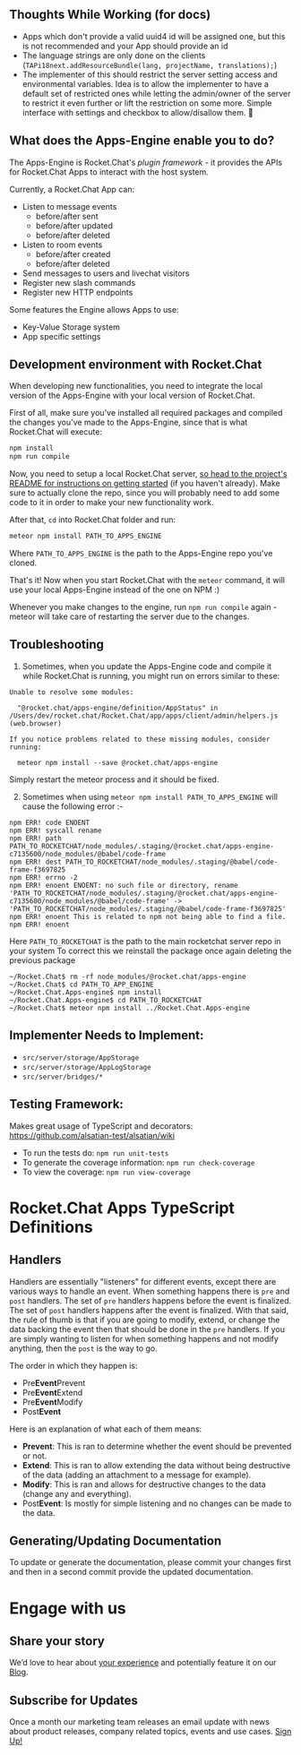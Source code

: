 ## Thoughts While Working (for docs)
- Apps which don't provide a valid uuid4 id will be assigned one, but this is not recommended and your App should provide an id
- The language strings are only done on the clients (`TAPi18next.addResourceBundle(lang, projectName, translations);`)
- The implementer of this should restrict the server setting access and environmental variables. Idea is to allow the implementer to have a default set of restricted ones while letting the admin/owner of the server to restrict it even further or lift the restriction on some more. Simple interface with settings and checkbox to allow/disallow them.  :thinking:

## What does the Apps-Engine enable you to do?
The Apps-Engine is Rocket.Chat's _plugin framework_ - it provides the APIs for Rocket.Chat Apps to interact with the host system.

Currently, a Rocket.Chat App can:
- Listen to message events
  - before/after sent
  - before/after updated
  - before/after deleted
- Listen to room events
  - before/after created
  - before/after deleted
- Send messages to users and livechat visitors
- Register new slash commands
- Register new HTTP endpoints

Some features the Engine allows Apps to use:
- Key-Value Storage system
- App specific settings

## Development environment with Rocket.Chat
When developing new functionalities, you need to integrate the local version of the Apps-Engine with your local version of Rocket.Chat.

First of all, make sure you've installed all required packages and compiled the changes you've made to the Apps-Engine, since that is what Rocket.Chat will execute:
```sh
npm install
npm run compile
```

Now, you need to setup a local Rocket.Chat server, [so head to the project's README for instructions on getting started](https://github.com/RocketChat/Rocket.Chat#development) (if you haven't already). Make sure to actually clone the repo, since you will probably need to add some code to it in order to make your new functionality work.

After that, `cd` into Rocket.Chat folder and run:
```sh
meteor npm install PATH_TO_APPS_ENGINE
```

Where `PATH_TO_APPS_ENGINE` is the path to the Apps-Engine repo you've cloned.

That's it! Now when you start Rocket.Chat with the `meteor` command, it will use your local Apps-Engine instead of the one on NPM :)

Whenever you make changes to the engine, run `npm run compile` again - meteor will take care of restarting the server due to the changes.

## Troubleshooting
1. Sometimes, when you update the Apps-Engine code and compile it while Rocket.Chat is running, you might run on errors similar to these:

```
Unable to resolve some modules:

  "@rocket.chat/apps-engine/definition/AppStatus" in
/Users/dev/rocket.chat/Rocket.Chat/app/apps/client/admin/helpers.js (web.browser)

If you notice problems related to these missing modules, consider running:

  meteor npm install --save @rocket.chat/apps-engine
```

Simply restart the meteor process and it should be fixed.

2. Sometimes when using `meteor npm install PATH_TO_APPS_ENGINE` will cause the following error :-

```
npm ERR! code ENOENT
npm ERR! syscall rename
npm ERR! path PATH_TO_ROCKETCHAT/node_modules/.staging/@rocket.chat/apps-engine-c7135600/node_modules/@babel/code-frame
npm ERR! dest PATH_TO_ROCKETCHAT/node_modules/.staging/@babel/code-frame-f3697825
npm ERR! errno -2
npm ERR! enoent ENOENT: no such file or directory, rename 'PATH_TO_ROCKETCHAT/node_modules/.staging/@rocket.chat/apps-engine-c7135600/node_modules/@babel/code-frame' -> 'PATH_TO_ROCKETCHAT/node_modules/.staging/@babel/code-frame-f3697825'
npm ERR! enoent This is related to npm not being able to find a file.
npm ERR! enoent 
```
Here `PATH_TO_ROCKETCHAT` is the path to the main rocketchat server repo in your system
To correct this we reinstall the package once again deleting the previous package
```
~/Rocket.Chat$ rm -rf node_modules/@rocket.chat/apps-engine
~/Rocket.Chat$ cd PATH_TO_APP_ENGINE
~/Rocket.Chat.Apps-engine$ npm install
~/Rocket.Chat.Apps-engine$ cd PATH_TO_ROCKETCHAT
~/Rocket.Chat$ meteor npm install ../Rocket.Chat.Apps-engine
```

## Implementer Needs to Implement:
- `src/server/storage/AppStorage`
- `src/server/storage/AppLogStorage`
- `src/server/bridges/*`

## Testing Framework:
Makes great usage of TypeScript and decorators: https://github.com/alsatian-test/alsatian/wiki
* To run the tests do: `npm run unit-tests`
* To generate the coverage information: `npm run check-coverage`
* To view the coverage: `npm run view-coverage`

# Rocket.Chat Apps TypeScript Definitions

## Handlers
Handlers are essentially "listeners" for different events, except there are various ways to handle an event.
When something happens there is `pre` and `post` handlers.
The set of `pre` handlers happens before the event is finalized.
The set of `post` handlers happens after the event is finalized.
With that said, the rule of thumb is that if you are going to modify, extend, or change the data backing the event then that should be done in the `pre` handlers. If you are simply wanting to listen for when something happens and not modify anything, then the `post` is the way to go.

The order in which they happen is:
* Pre**Event**Prevent
* Pre**Event**Extend
* Pre**Event**Modify
* Post**Event**

Here is an explanation of what each of them means:
* **Prevent**: This is ran to determine whether the event should be prevented or not.
* **Extend**: This is ran to allow extending the data without being destructive of the data (adding an attachment to a message for example).
* **Modify**: This is ran and allows for destructive changes to the data (change any and everything).
* Post**Event**: Is mostly for simple listening and no changes can be made to the data.

## Generating/Updating Documentation
To update or generate the documentation, please commit your changes first and then in a second commit provide the updated documentation.

# Engage with us
## Share your story
We’d love to hear about [your experience](https://survey.zohopublic.com/zs/e4BUFG) and potentially feature it on our [Blog](https://rocket.chat/case-studies/?utm_source=github&utm_medium=readme&utm_campaign=community).

## Subscribe for Updates
Once a month our marketing team releases an email update with news about product releases, company related topics, events and use cases. [Sign Up!](https://rocket.chat/newsletter/?utm_source=github&utm_medium=readme&utm_campaign=community)
